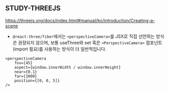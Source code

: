 ## STUDY-THREEJS

https://threejs.org/docs/index.html#manual/ko/introduction/Creating-a-scene

- `@react-three/fiber`에서는 `<perspectiveCamera>`를 JSX로 직접 선언하는 방식은 권장되지 않으며, 보통 useThree와 set 혹은 `<PerspectiveCamera>` 컴포넌트(import 필요)를 사용하는 방식이 더 일반적입니다.

```
<perspectiveCamera
    fov={45}
    aspect={window.innerWidth / window.innerHeight}
    near={0.1}
    far={1000}
    position={[0, 0, 5]}
/>
```
